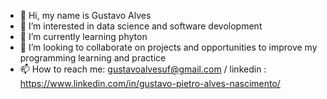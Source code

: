 - 👋 Hi, my name is Gustavo Alves
- 👀 I’m interested in data science and software devolopment
- 🌱 I’m currently learning phyton 
- 💞️ I’m looking to collaborate on projects and opportunities to improve my programming learning and practice
- 📫 How to reach me: gustavoalvesuf@gmail.com / linkedin : https://www.linkedin.com/in/gustavo-pietro-alves-nascimento/


<!---
GustavoAlves-dev/GustavoAlves-dev is a ✨ special ✨ repository because its `README.md` (this file) appears on your GitHub profile.
You can click the Preview link to take a look at your changes.
--->
